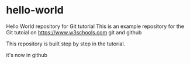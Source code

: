 # hello-world
Hello World repository for Git tutorial
This is an example repository for the Git tutoial on https://www.w3schools.com
git and github

This repository is built step by step in the tutorial.

it's now in github
